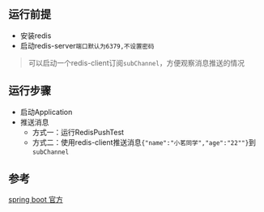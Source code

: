 ## 运行前提
- 安装redis
- 启动redis-server`端口默认为6379,不设置密码`
> 可以启动一个redis-client订阅`subChannel`，方便观察消息推送的情况
## 运行步骤
- 启动Application
- 推送消息
    - 方式一：运行RedisPushTest
    - 方式二：使用redis-client推送消息`{"name":"小茗同学","age":"22""}`到`subChannel`
## 参考
[spring boot 官方](https://spring.io/guides/gs/messaging-redis/)